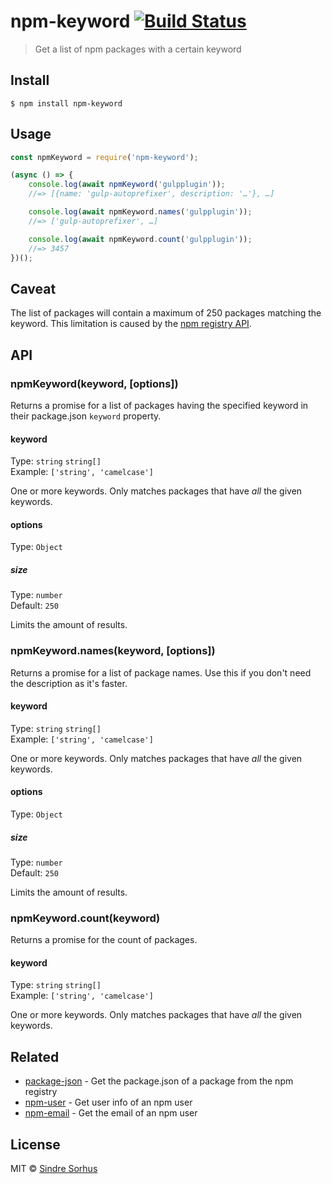 # npm-keyword [![Build Status](https://travis-ci.org/sindresorhus/npm-keyword.svg?branch=master)](https://travis-ci.org/sindresorhus/npm-keyword)

> Get a list of npm packages with a certain keyword


## Install

```
$ npm install npm-keyword
```


## Usage

```js
const npmKeyword = require('npm-keyword');

(async () => {
	console.log(await npmKeyword('gulpplugin'));
	//=> [{name: 'gulp-autoprefixer', description: '…'}, …]

	console.log(await npmKeyword.names('gulpplugin'));
	//=> ['gulp-autoprefixer', …]

	console.log(await npmKeyword.count('gulpplugin'));
	//=> 3457
})();
```

## Caveat

The list of packages will contain a maximum of 250 packages matching the keyword. This limitation is caused by the [npm registry API](https://github.com/npm/registry/blob/master/docs/REGISTRY-API.md#get-v1search).


## API

### npmKeyword(keyword, [options])

Returns a promise for a list of packages having the specified keyword in their package.json `keyword` property.

#### keyword

Type: `string` `string[]`<br>
Example: `['string', 'camelcase']`

One or more keywords. Only matches packages that have *all* the given keywords.

#### options

Type: `Object`

##### size

Type: `number`<br>
Default: `250`

Limits the amount of results.

### npmKeyword.names(keyword, [options])

Returns a promise for a list of package names. Use this if you don't need the description as it's faster.

#### keyword

Type: `string` `string[]`<br>
Example: `['string', 'camelcase']`

One or more keywords. Only matches packages that have *all* the given keywords.

#### options

Type: `Object`

##### size

Type: `number`<br>
Default: `250`

Limits the amount of results.

### npmKeyword.count(keyword)

Returns a promise for the count of packages.

#### keyword

Type: `string` `string[]`<br>
Example: `['string', 'camelcase']`

One or more keywords. Only matches packages that have *all* the given keywords.


## Related

- [package-json](https://github.com/sindresorhus/package-json) - Get the package.json of a package from the npm registry
- [npm-user](https://github.com/sindresorhus/npm-user) - Get user info of an npm user
- [npm-email](https://github.com/sindresorhus/npm-email) - Get the email of an npm user


## License

MIT © [Sindre Sorhus](https://sindresorhus.com)
